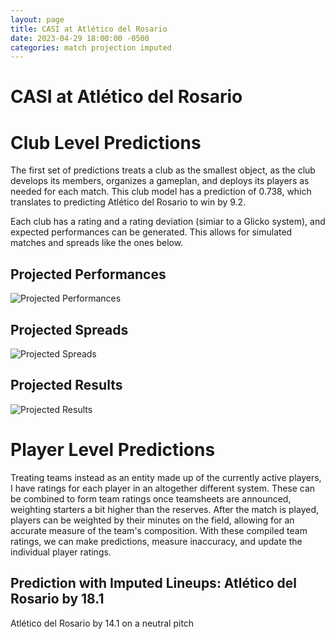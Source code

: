 ```yaml
---  
layout: page  
title: CASI at Atlético del Rosario  
date: 2023-04-29 18:00:00 -0500  
categories: match projection imputed  
---
```

# CASI at Atlético del Rosario

# Club Level Predictions


The first set of predictions treats a club as the smallest object, as the club develops its members, organizes a gameplan, and deploys its players as needed for each match. This club model has a prediction of 0.738, which translates to predicting Atlético del Rosario to win by 9.2.

Each club has a rating and a rating deviation (simiar to a Glicko system), and expected performances can be generated. This allows for simulated matches and spreads like the ones below.
## Projected Performances


![Projected Performances](plots/performances_2023-04-29-AtléticodelRosario-CASI.png)
## Projected Spreads


![Projected Spreads](plots/spreads_2023-04-29-AtléticodelRosario-CASI.png)
## Projected Results


![Projected Results](plots/resultbar_2023-04-29-AtléticodelRosario-CASI.png)
# Player Level Predictions


Treating teams instead as an entity made up of the currently active players, I have ratings for each player in an altogether different system. These can be combined to form team ratings once teamsheets are announced, weighting starters a bit higher than the reserves. After the match is played, players can be weighted by their minutes on the field, allowing for an accurate measure of the team's composition. With these compiled team ratings, we can make predictions, measure inaccuracy, and update the individual player ratings.
## Prediction with Imputed Lineups: Atlético del Rosario by 18.1


Atlético del Rosario by 14.1 on a neutral pitch

